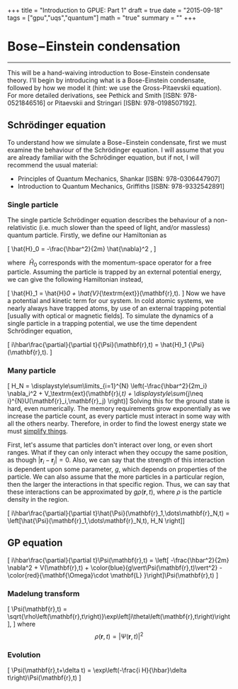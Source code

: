 +++
title = "Introduction to GPUE: Part 1"
draft = true
date = "2015-09-18"
tags = ["gpu","uqs","quantum"]
math = "true"
summary = ""
+++

# Bose$-$Einstein condensation

---
This will be a hand-waiving introduction to Bose-Einstein condensate theory. I'll begin by introducing what is a Bose-Einstein condensate, followed by how we model it (hint: we use the Gross-Pitaevskii equation). For more detailed derivations, see Pethick and Smith [ISBN: 978-0521846516] or Pitaevskii and Stringari [ISBN: 978-0198507192].

## Schrödinger equation
To understand how we simulate a Bose$-$Einstein condensate, first we must examine the behaviour of the Schrödinger equation. I will assume that you are already familiar with the Schrödinger equation, but if not, I will recommend the usual material:

+ Principles of Quantum Mechanics, Shankar [ISBN: 978-0306447907]
+ Introduction to Quantum Mechanics, Griffiths [ISBN: 978-9332542891]

### Single particle
The single particle Schrödinger equation describes the behaviour of a non-relativistic (i.e. much slower than the speed of light, and/or massless) quantum particle. Firstly, we define our Hamiltonian as

\[
\hat{H}_0 = -\frac{\hbar^2}{2m} \hat{\nabla}^2 ,
\]

where $~\hat{H}_0$ corresponds with the momentum-space operator for a free particle. Assuming the particle is trapped by an external potential energy, we can give the following Hamiltonian instead,

\[
\hat{H}_1 = \hat{H}_0 + \hat{V}_{\textrm{ext}}(\mathbf{r},t).
\]
Now we have a potential and kinetic term for our system. In cold atomic systems, we nearly always have trapped atoms, by use of an external trapping potential [usually with optical or magnetic fields]. To simulate the dynamics of a single particle in a trapping potential, we use the time dependent Schrödinger equation,

\[ i\hbar\frac{\partial}{\partial t}{\Psi}(\mathbf{r},t) =  \hat{H}_1 {\Psi}(\mathbf{r},t). \]



### Many particle

\[ H_N = \displaystyle\sum\limits_{i=1}^{N} \left(-\frac{\hbar^2}{2m_i} \nabla_i^2 + V_\textrm{ext}(\mathbf{r}_i,t) + \displaystyle\sum_{j\neq i}^{N}U(\mathbf{r}_i,\mathbf{r}_j) \right)\]
Solving this for the ground state is hard, even numerically. The memory requirements grow exponentially as we increase the particle count, as every particle must interact in some way with all the others nearby. Therefore, in order to find the lowest energy state we must [simplify things](http://arxiv.org/pdf/1301.2073v1.pdf).

First, let's assume that particles don't interact over long, or even short ranges. What if they can only interact when they occupy the same position, as though $|\mathbf{r}_i - \mathbf{r}_j| = 0$. Also, we can say that the strength of this interaction is dependent upon some parameter, $g$, which depends on properties of the particle. We can also assume that the more particles in a particular region, then the larger the interactions in that specific region. Thus, we can say that these interactions can be approximated by $g\rho(\mathbf{r},t)$, where $\rho$ is the particle density in the region.

\[ i\hbar\frac{\partial}{\partial t}\hat{\Psi}(\mathbf{r}_1,\dots\mathbf{r}_N,t) = \left[\hat{\Psi}(\mathbf{r}_1,\dots\mathbf{r}_N,t), H_N \right]\]

## GP equation

\[ i\hbar\frac{\partial}{\partial t}\Psi(\mathbf{r},t) = \left[ -\frac{\hbar^2}{2m} \nabla^2 + V(\mathbf{r},t) + \color{blue}{g\vert\Psi(\mathbf{r},t)\vert^2} -\color{red}{\mathbf{\Omega}\cdot \mathbf{L} }\right]\Psi(\mathbf{r},t)  \]

### Madelung transform
\[  \Psi(\mathbf{r},t) = \sqrt{\rho\left(\mathbf{r},t\right)}\exp\left[i\theta\left(\mathbf{r},t\right)\right],  \]
where $$\rho(\mathbf{r},t) = |\Psi\left(\mathbf{r},t\right)|^2$$

### Evolution
\[  \Psi(\mathbf{r},t+\delta t) = \exp\left(-\frac{i H}{\hbar}\delta t\right)\Psi(\mathbf{r},t) \]
